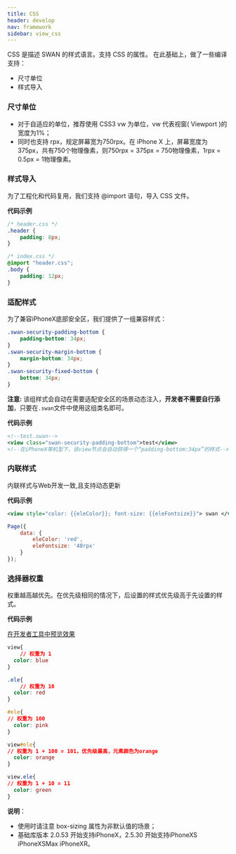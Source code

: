 ```yaml
---
title: CSS
header: develop
nav: framework
sidebar: view_css
---
```


CSS 是描述 SWAN 的样式语言。支持 CSS 的属性。
在此基础上，做了一些编译支持：
- 尺寸单位
- 样式导入

### 尺寸单位
- 对于自适应的单位，推荐使用 CSS3 vw 为单位，vw 代表视窗( Viewport )的宽度为1%；
- 同时也支持 rpx，规定屏幕宽为750rpx。在 iPhone X 上，屏幕宽度为375px，共有750个物理像素，则750rpx = 375px = 750物理像素，1rpx = 0.5px = 1物理像素。

### 样式导入
为了工程化和代码复用，我们支持 @import 语句，导入 CSS 文件。

**代码示例**

```css
/* header.css */
.header {
    padding: 8px;
}
```

```css
/* index.css */
@import "header.css";
.body {
    padding: 12px;
}
```

### 适配样式
为了兼容iPhoneX底部安全区，我们提供了一组兼容样式：

```css
.swan-security-padding-bottom {
    padding-bottom: 34px;
}
.swan-security-margin-bottom {
    margin-bottom: 34px;
}
.swan-security-fixed-bottom {
    bottom: 34px;
}
```

**注意:** 该组样式会自动在需要适配安全区的场景动态注入，**开发者不需要自行添加**，只要在`.swan`文件中使用这组类名即可。

**代码示例**

```xml
<!--test.swan-->
<view class="swan-security-padding-bottom">test</view>
<!--在iPhoneX等机型下，该view节点会自动获得一个“padding-bottom:34px”的样式-->
```

### 内联样式

内联样式与Web开发一致,且支持动态更新

**代码示例**

```xml
<view style="color: {{eleColor}}; font-size: {{eleFontsize}}"> swan </view>
```

```js
Page({
    data: {
        eleColor: 'red',
        eleFontsize: '48rpx'
    }
});
```

### 选择器权重

权重越高越优先。在优先级相同的情况下，后设置的样式优先级高于先设置的样式。

**代码示例**

<a href="swanide://fragment/cce33f29c0c7ede9cabc2912232320931577177401032" title="在开发者工具中预览效果" target="_self">在开发者工具中预览效果</a>

```css
view{ 
    // 权重为 1
  color: blue
}

.ele{ 
    // 权重为 10
  color: red
}

#ele{ 
// 权重为 100
  color: pink
}

view#ele{ 
// 权重为 1 + 100 = 101，优先级最高，元素颜色为orange
  color: orange
}

view.ele{ 
// 权重为 1 + 10 = 11
  color: green
}
```


**说明**：
* 使用时请注意 box-sizing 属性为非默认值的场景；
* 基础库版本 2.0.53 开始支持iPhoneX，2.5.30 开始支持iPhoneXS iPhoneXSMax iPhoneXR。
